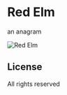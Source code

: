 Red Elm
======

an anagram

![Red Elm](http://upload.wikimedia.org/wikipedia/commons/e/eb/Mature_Ulmus_rubra_in_graveyard.jpg)

## License

All rights reserved
